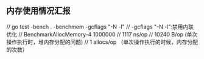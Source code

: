 ## 内存使用情况汇报
// go test -bench . -benchmem -gcflags "-N -l"
// -gcflags "-N -l":禁用内联优化
// BenchmarkAllocMemory-4           1000000
// 1117 ns/op
// 10240 B/op    (单次操作执行时，堆内存分配的问题)
// 1 allocs/op  （单次操作执行的时候，内存分配的次数）
